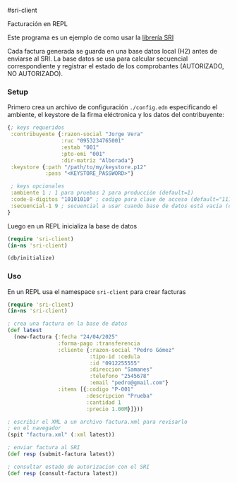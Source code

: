 #sri-client

Facturación en REPL

Este programa es un ejemplo de como usar la [librería SRI](https://github.com/GAumala/SRI)

Cada factura generada se guarda en una base datos local (H2) antes de
enviarse al SRI. La base datos se usa para calcular secuencial correspondiente y registrar el estado de los comprobantes (AUTORIZADO, NO AUTORIZADO).

### Setup

Primero crea un archivo de configuración `./config.edn` especificando el ambiente, el keystore de la firma eléctronica y los datos del contribuyente:

```clojure
{; keys requeridos
 :contribuyente {:razon-social "Jorge Vera"
                 :ruc "0953234765001"
                 :estab "001"
                 :pto-emi "001"
                 :dir-matriz "Alborada"}
 :keystore {:path "/path/to/my/keystore.p12"
            :pass "<KEYSTORE_PASSWORD>"}

 ; keys opcionales
 :ambiente 1 ; 1 para pruebas 2 para producción (default=1)
 :code-8-digitos "10101010" ; codigo para clave de acceso (default="11110000")
 :secuencial-1 9 ; secuencial a usar cuando base de datos está vacía (default=1)
}
```

Luego en un REPL inicializa la base de datos

```clojure
(require 'sri-client)
(in-ns 'sri-client)

(db/initialize)
```

### Uso

En un REPL usa el namespace `sri-client` para crear facturas

```clojure
(require 'sri-client)
(in-ns 'sri-client)

; crea una factura en la base de datos
(def latest
  (new-factura {:fecha "24/04/2025"
                :forma-pago :transferencia
                :cliente {:razon-social "Pedro Gómez"
                          :tipo-id :cedula
                          :id "0912255555"
                          :direccion "Samanes"
                          :telefono "2545678"
                          :email "pedro@gmail.com"}
                :items [{:codigo "P-001"
                         :descripcion "Prueba"
                         :cantidad 1
                         :precio 1.00M}]}))

; escribir el XML a un archivo factura.xml para revisarlo
; en el navegador
(spit "factura.xml" (:xml latest))

; enviar factura al SRI
(def resp (submit-factura latest))

; consultar estado de autorizacion con el SRI
(def resp (consult-factura latest))
```
